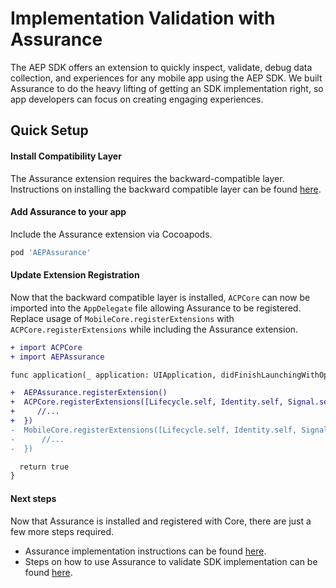 # Implementation Validation with Assurance

The AEP SDK offers an extension to quickly inspect, validate, debug data collection, and experiences for any mobile app using the AEP SDK. We built Assurance to do the heavy lifting of getting an SDK implementation right, so app developers can focus on creating engaging experiences.

## Quick Setup

#### Install Compatibility Layer

The Assurance extension requires the backward-compatible layer. Instructions on installing the backward compatible layer can be found [here](./Migration/ACP-Migration.md).

#### Add Assurance to your app

Include the Assurance extension via Cocoapods.

```ruby
pod 'AEPAssurance'
```

#### Update Extension Registration

Now that the backward compatible layer is installed, `ACPCore` can now be imported into the `AppDelegate` file allowing Assurance to be registered. Replace usage of `MobileCore.registerExtensions` with `ACPCore.registerExtensions` while including the Assurance extension.

```diff
+ import ACPCore
+ import AEPAssurance

func application(_ application: UIApplication, didFinishLaunchingWithOptions launchOptions: [UIApplication.LaunchOptionsKey: Any]?) -> Bool {

+  AEPAssurance.registerExtension()  
+  ACPCore.registerExtensions([Lifecycle.self, Identity.self, Signal.self, ...], {
+     //...
+  })
-  MobileCore.registerExtensions([Lifecycle.self, Identity.self, Signal.self, ...], {
-      //...
-  })

  return true
} 
```

#### Next steps

Now that Assurance is installed and registered with Core, there are just a few more steps required.

- Assurance implementation instructions can be found [here](https://aep-sdks.gitbook.io/docs/beta/project-griffon/set-up-project-griffon#implement-project-griffon-session-start-apis-ios).
- Steps on how to use Assurance to validate SDK implementation can be found [here](https://aep-sdks.gitbook.io/docs/beta/project-griffon/using-project-griffon).
